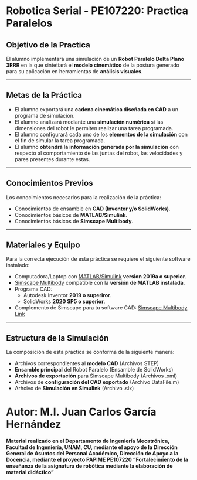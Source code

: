 # Robotica Serial - PE107220: Practica Paralelos
## Objetivo de la Practica
El alumno implementará una simulación de un **Robot Paralelo Delta Plano 3RRR** en la que sintetiará el **modelo cinemático** de la postura generado para su aplicación en herramientas de **análisis visuales**.

***
## Metas de la Práctica
 - El alumno exportará una **cadena cinemática diseñada en CAD** a un programa de simulación.
 - El alumno analizará mediante una **simulación numérica** si las dimensiones del robot le permiten realizar una tarea programada.
 - El alumno configurará cada uno de los **elementos de la simulación** con el fin de simular la tarea programada.
 - El alumno **obtendrá la información generada por la simulación** con respecto al comportamiento de las juntas del robot, las velocidades y pares presentes durante estas.

***
## Conocimientos Previos
Los conocimientos necesarios para la realización de la práctica:
 - Conocimientos de ensamble en **CAD (Inventor y/o SolidWorks)**.
 - Conocimientos básicos de **MATLAB/Simulink**.
 - Conocimientos básicos de **Simscape Multibody**.

***
## Materiales y Equipo
Para la correcta ejecución de esta práctica se requiere el siguiente software instalado: 
 - Computadora/Laptop con [MATLAB/Simulink](https://la.mathworks.com/?s_tid=gn_logo) **version 2019a o superior**.
 - [Simscape Multibody](https://la.mathworks.com/products/simscape-multibody.html) compatible con la **versión de MATLAB instalada**.
 - Programa CAD:
    - Autodesk Inventor **2019 o superiror**.
    - SolidWorks **2020 SP5 o superior**.
 - Complemento de Simscape para tu software CAD: [Simscape Multibody Link](https://la.mathworks.com/help/physmod/smlink/index.html?s_tid=CRUX_lftnav)

***
## Estructura de la Simulación
La composición de esta practica se conforma de la siguiente manera:
- Archivos correspondientes al **modelo CAD** (Archivos STEP)
- **Ensamble principal** del Robot Paralelo (Ensamble de SolidWorks)
- **Archivos de exportación** para Simscape Multibody (Archivos .xml)
- Archivos de **configuración del CAD exportado** (Archivo DataFile.m)
- Arhcivo de **Simulación en Simulink** (Archivo .slx)


# Autor: M.I. Juan Carlos García Hernández

#### Material realizado en el Departamento de Ingeniería Mecatrónica, Facultad de Ingeniería, UNAM, CU, mediante el apoyo de la Dirección General de Asuntos del Personal Académico, Dirección de Apoyo a la Docencia, mediante el proyecto PAPIME PE107220 “Fortalecimiento de la enseñanza de la asignatura de robótica mediante la elaboración de material didáctico”
